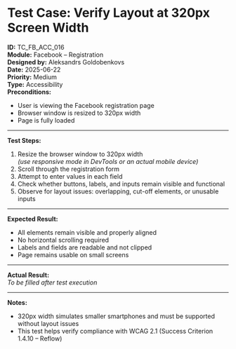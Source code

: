# Test Case: Verify Layout at 320px Screen Width

**ID:** TC_FB_ACC_016  
**Module:** Facebook – Registration  
**Designed by:** Aleksandrs Goldobenkovs  
**Date:** 2025-06-22  
**Priority:** Medium  
**Type:** Accessibility  
**Preconditions:**  
- User is viewing the Facebook registration page  
- Browser window is resized to 320px width  
- Page is fully loaded

---

**Test Steps:**

1. Resize the browser window to 320px width  
   _(use responsive mode in DevTools or an actual mobile device)_  
2. Scroll through the registration form  
3. Attempt to enter values in each field  
4. Check whether buttons, labels, and inputs remain visible and functional  
5. Observe for layout issues: overlapping, cut-off elements, or unusable inputs

---

**Expected Result:**  
- All elements remain visible and properly aligned  
- No horizontal scrolling required  
- Labels and fields are readable and not clipped  
- Page remains usable on small screens

---

**Actual Result:**  
_To be filled after test execution_

---

**Notes:**  
- 320px width simulates smaller smartphones and must be supported without layout issues  
- This test helps verify compliance with WCAG 2.1 (Success Criterion 1.4.10 – Reflow)
